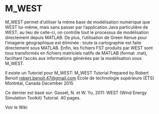 # M_WEST
M_WEST permet d’utiliser la même base de modélisation numérique que WEST lui-même, mais sans passer par l’application Java particulière de WEST; au lieu de celle-ci, on contrôle tout le processus de modélisation directement depuis MATLAB.  De plus, l’utilisation de Green Kenue pour l’imagerie géographique est éliminée : toute la cartographie est faite directement sous MATLAB. Enfin, les fichiers FST produits par WEST sont tous transformés en fichiers matriciels natifs de MATLAB (format .mat), facilitant l’accès aux informations générées par la modélisation sous M_WEST.

Il existe un Tutoriel pour M_WEST:
M_WEST Tutorial
Prepared by Robert Benoit
robert.benoit.47@gmail.com
École de technologie supérieure (ÉTS)
Montréal, Canada
December 2015

Ce dernier est basé sur:
Gasset, N. et W. Yu, 2011: WEST (Wind Energy Simulation Toolkit) Tutorial.  40 pages.  

Voir le Wiki






